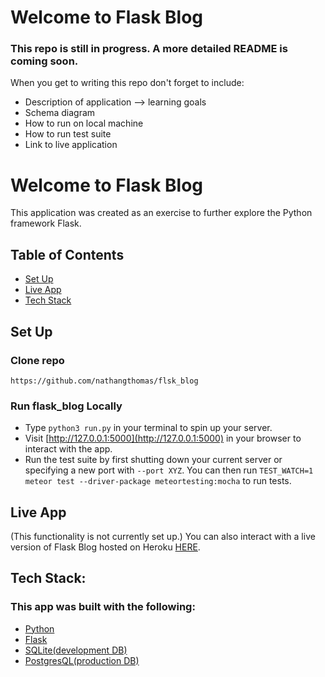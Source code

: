 # Welcome to Flask Blog


### This repo is still in progress. A more detailed README is coming soon.

When you get to writing this repo don't forget to include:
- Description of application --> learning goals
- Schema diagram
- How to run on local machine
- How to run test suite
- Link to live application



# Welcome to Flask Blog
This application was created as an exercise to further explore the Python framework Flask.

## Table of Contents
<!--ts-->
   * [Set Up](#set-up)
   * [Live App](#live-app)
   * [Tech Stack](#tech-stack)
<!--te-->

## **Set Up**

### Clone repo
```
https://github.com/nathangthomas/flsk_blog
```
### Run flask_blog Locally
- Type `python3 run.py` in your terminal to spin up your server.
- Visit [http://127.0.0.1:5000](http://127.0.0.1:5000) in your browser to interact with the app.
- Run the test suite by first shutting down your current server or specifying a new port with `--port XYZ`.
  You can then run `TEST_WATCH=1 meteor test --driver-package meteortesting:mocha` to run tests.

## Live App
(This functionality is not currently set up.)
You can also interact with a live version of Flask Blog hosted on Heroku [HERE](https://flask--blog.herokuapp.com).

## Tech Stack:
### This app was built with the following:
- [Python](https://www.python.org/)
- [Flask](https://flask.palletsprojects.com/en/1.1.x/)
- [SQLite(development DB)](https://www.sqlite.org/index.html)
- [PostgresQL(production DB)](https://www.postgresql.org/)
